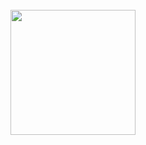 <br clear="both">

<div align="center">
  <img height="200" src="https://github.com/dimitrijfedoryno/minecraft-server-cover-page/blob/master/preview/preview.png"  />
</div>

###
